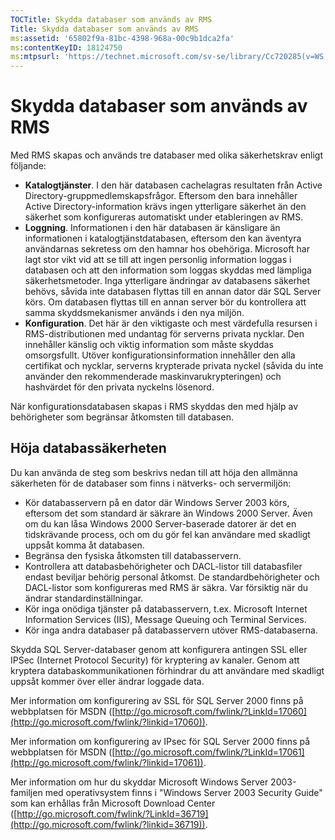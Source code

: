 ```yaml
---
TOCTitle: Skydda databaser som används av RMS
Title: Skydda databaser som används av RMS
ms:assetid: '65802f9a-81bc-4398-968a-00c9b1dca2fa'
ms:contentKeyID: 18124750
ms:mtpsurl: 'https://technet.microsoft.com/sv-se/library/Cc720285(v=WS.10)'
---
```


Skydda databaser som används av RMS
===================================

Med RMS skapas och används tre databaser med olika säkerhetskrav enligt följande:

-   **Katalogtjänster**. I den här databasen cachelagras resultaten från Active Directory-gruppmedlemskapsfrågor. Eftersom den bara innehåller Active Directory-information krävs ingen ytterligare säkerhet än den säkerhet som konfigureras automatiskt under etableringen av RMS.
-   **Loggning**. Informationen i den här databasen är känsligare än informationen i katalogtjänstdatabasen, eftersom den kan äventyra användarnas sekretess om den hamnar hos obehöriga. Microsoft har lagt stor vikt vid att se till att ingen personlig information loggas i databasen och att den information som loggas skyddas med lämpliga säkerhetsmetoder. Inga ytterligare ändringar av databasens säkerhet behövs, såvida inte databasen flyttas till en annan dator där SQL Server körs. Om databasen flyttas till en annan server bör du kontrollera att samma skyddsmekanismer används i den nya miljön.
-   **Konfiguration**. Det här är den viktigaste och mest värdefulla resursen i RMS-distributionen med undantag för serverns privata nycklar. Den innehåller känslig och viktig information som måste skyddas omsorgsfullt. Utöver konfigurationsinformation innehåller den alla certifikat och nycklar, serverns krypterade privata nyckel (såvida du inte använder den rekommenderade maskinvarukrypteringen) och hashvärdet för den privata nyckelns lösenord.

När konfigurationsdatabasen skapas i RMS skyddas den med hjälp av behörigheter som begränsar åtkomsten till databasen.

Höja databassäkerheten
----------------------

Du kan använda de steg som beskrivs nedan till att höja den allmänna säkerheten för de databaser som finns i nätverks- och servermiljön:

-   Kör databasservern på en dator där Windows Server 2003 körs, eftersom det som standard är säkrare än Windows 2000 Server. Även om du kan låsa Windows 2000 Server-baserade datorer är det en tidskrävande process, och om du gör fel kan användare med skadligt uppsåt komma åt databasen.
-   Begränsa den fysiska åtkomsten till databasservern.
-   Kontrollera att databasbehörigheter och DACL-listor till databasfiler endast beviljar behörig personal åtkomst. De standardbehörigheter och DACL-listor som konfigureras med RMS är säkra. Var försiktig när du ändrar standardinställningar.
-   Kör inga onödiga tjänster på databasservern, t.ex. Microsoft Internet Information Services (IIS), Message Queuing och Terminal Services.
-   Kör inga andra databaser på databasservern utöver RMS-databaserna.

Skydda SQL Server-databaser genom att konfigurera antingen SSL eller IPSec (Internet Protocol Security) för kryptering av kanaler. Genom att kryptera databaskommunikationen förhindrar du att användare med skadligt uppsåt kommer över eller ändrar loggade data.

Mer information om konfigurering av SSL för SQL Server 2000 finns på webbplatsen för MSDN ([http://go.microsoft.com/fwlink/?LinkId=17060](http://go.microsoft.com/fwlink/?linkid=17060)).

Mer information om konfigurering av IPsec för SQL Server 2000 finns på webbplatsen för MSDN ([http://go.microsoft.com/fwlink/?LinkId=17061](http://go.microsoft.com/fwlink/?linkid=17061)).

Mer information om hur du skyddar Microsoft Windows Server 2003-familjen med operativsystem finns i "Windows Server 2003 Security Guide" som kan erhållas från Microsoft Download Center ([http://go.microsoft.com/fwlink/?LinkId=36719](http://go.microsoft.com/fwlink/?linkid=36719)).
